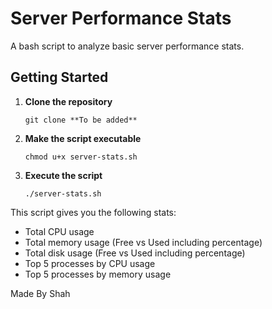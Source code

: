 # Server Performance Stats
A bash script to analyze basic server performance stats.

## Getting Started
1. **Clone the repository**
    ```
    git clone **To be added**
    ```

2. **Make the script executable**
    ```
    chmod u+x server-stats.sh
    ```

3. **Execute the script**
    ```
    ./server-stats.sh
    ```

This script gives you the following stats:

- Total CPU usage
- Total memory usage (Free vs Used including percentage)
- Total disk usage (Free vs Used including percentage)
- Top 5 processes by CPU usage
- Top 5 processes by memory usage

Made By Shah 
